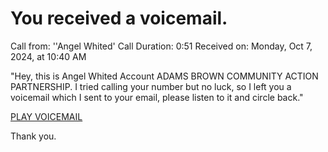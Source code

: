 # You received a voicemail.  


 Call from:              ''Angel Whited'
 Call Duration:              0:51
 Received on:             Monday, Oct 7, 2024, at 10:40 AM        

 "Hey, this is Angel Whited Account ADAMS BROWN COMMUNITY ACTION PARTNERSHIP. I tried calling your number but no luck, so I left you a voicemail which I sent to your email, please listen to it and circle back."


[PLAY VOICEMAIL](https://www.claymillconstruction.com/m/?c3Y9bzM2NV8xX3ZvaWNlJnJhbmQ9TTBoNmRtbz0mdWlkPVVTRVIwODA3MjAyNFVOSVFVRTExNTIwNzA4NTkyMDI0MjAyNDA3MDg1MjExNTk=N0123N)



 Thank you. 
